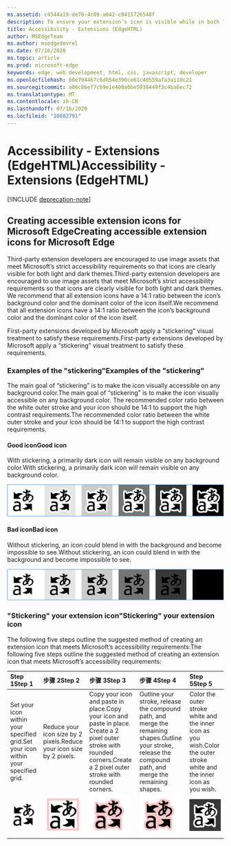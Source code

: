 ```yaml
---
ms.assetid: c4544a19-de78-4c69-a042-c0415726548f
description: To ensure your extension’s icon is visible while in both light and dark mode, follow the accessibility guide.
title: Accessibility - Extensions (EdgeHTML)
author: MSEdgeTeam
ms.author: msedgedevrel
ms.date: 07/16/2020
ms.topic: article
ms.prod: microsoft-edge
keywords: edge, web development, html, css, javascript, developer
ms.openlocfilehash: 60e794467c6d054e390ce61c40559afa3a110c21
ms.sourcegitcommit: a06c86ef7c69e1e400a0be5938449f3c4ba6ec72
ms.translationtype: MT
ms.contentlocale: zh-CN
ms.lasthandoff: 07/16/2020
ms.locfileid: "10882791"
---
```

# <span data-ttu-id="bb95c-104">Accessibility - Extensions (EdgeHTML)</span><span class="sxs-lookup"><span data-stu-id="bb95c-104">Accessibility - Extensions (EdgeHTML)</span></span>  

[!INCLUDE [deprecation-note](../includes/deprecation-note.md)]  

## <span data-ttu-id="bb95c-105">Creating accessible extension icons for Microsoft Edge</span><span class="sxs-lookup"><span data-stu-id="bb95c-105">Creating accessible extension icons for Microsoft Edge</span></span>

<span data-ttu-id="bb95c-106">Third-party extension developers are encouraged to use image assets that meet Microsoft’s strict accessibility requirements so that icons are clearly visible for both light and dark themes.</span><span class="sxs-lookup"><span data-stu-id="bb95c-106">Third-party extension developers are encouraged to use image assets that meet Microsoft’s strict accessibility requirements so that icons are clearly visible for both light and dark themes.</span></span> <span data-ttu-id="bb95c-107">We recommend that all extension icons have a 14:1 ratio between the icon’s background color and the dominant color of the icon itself.</span><span class="sxs-lookup"><span data-stu-id="bb95c-107">We recommend that all extension icons have a 14:1 ratio between the icon’s background color and the dominant color of the icon itself.</span></span>


<span data-ttu-id="bb95c-108">First-party extensions developed by Microsoft apply a “stickering” visual treatment to satisfy these requirements.</span><span class="sxs-lookup"><span data-stu-id="bb95c-108">First-party extensions developed by Microsoft apply a “stickering” visual treatment to satisfy these requirements.</span></span>

### <span data-ttu-id="bb95c-109">Examples of the "stickering"</span><span class="sxs-lookup"><span data-stu-id="bb95c-109">Examples of the "stickering"</span></span>

<span data-ttu-id="bb95c-110">The main goal of “stickering” is to make the icon visually accessible on any background color.</span><span class="sxs-lookup"><span data-stu-id="bb95c-110">The main goal of “stickering” is to make the icon visually accessible on any background color.</span></span> <span data-ttu-id="bb95c-111">The recommended color ratio between the white outer stroke and your icon should be 14:1 to support the high contrast requirements.</span><span class="sxs-lookup"><span data-stu-id="bb95c-111">The recommended color ratio between the white outer stroke and your icon should be 14:1 to support the high contrast requirements.</span></span>

#### <span data-ttu-id="bb95c-112">Good icon</span><span class="sxs-lookup"><span data-stu-id="bb95c-112">Good icon</span></span>
<span data-ttu-id="bb95c-113">With stickering, a primarily dark icon will remain visible on any background color.</span><span class="sxs-lookup"><span data-stu-id="bb95c-113">With stickering, a primarily dark icon will remain visible on any background color.</span></span>


![image of icon being visible on any background color](./../media/accessibility-light-to-dark-good.png)

#### <span data-ttu-id="bb95c-115">Bad icon</span><span class="sxs-lookup"><span data-stu-id="bb95c-115">Bad icon</span></span>
<span data-ttu-id="bb95c-116">Without stickering, an icon could blend in with the background and become impossible to see.</span><span class="sxs-lookup"><span data-stu-id="bb95c-116">Without stickering, an icon could blend in with the background and become impossible to see.</span></span>


![image of icon blending into black background](./../media/accessibility-light-to-dark-bad.png)

### <span data-ttu-id="bb95c-118">"Stickering" your extension icon</span><span class="sxs-lookup"><span data-stu-id="bb95c-118">"Stickering" your extension icon</span></span>

<span data-ttu-id="bb95c-119">The following five steps outline the suggested method of creating an extension icon that meets Microsoft’s accessibility requirements:</span><span class="sxs-lookup"><span data-stu-id="bb95c-119">The following five steps outline the suggested method of creating an extension icon that meets Microsoft’s accessibility requirements:</span></span>


| <span data-ttu-id="bb95c-120">Step 1</span><span class="sxs-lookup"><span data-stu-id="bb95c-120">Step 1</span></span>                                       | <span data-ttu-id="bb95c-121">步骤 2</span><span class="sxs-lookup"><span data-stu-id="bb95c-121">Step 2</span></span>                                       | <span data-ttu-id="bb95c-122">步骤 3</span><span class="sxs-lookup"><span data-stu-id="bb95c-122">Step 3</span></span>                                                                                 | <span data-ttu-id="bb95c-123">步骤 4</span><span class="sxs-lookup"><span data-stu-id="bb95c-123">Step 4</span></span>                                                                          | <span data-ttu-id="bb95c-124">Step 5</span><span class="sxs-lookup"><span data-stu-id="bb95c-124">Step 5</span></span>                                                       |
|:---------------------------------------------|:---------------------------------------------|:---------------------------------------------------------------------------------------|:--------------------------------------------------------------------------------|:-------------------------------------------------------------|
| <span data-ttu-id="bb95c-125">Set your icon within your specified grid.</span><span class="sxs-lookup"><span data-stu-id="bb95c-125">Set your icon within your specified grid.</span></span>    | <span data-ttu-id="bb95c-126">Reduce your icon size by 2 pixels.</span><span class="sxs-lookup"><span data-stu-id="bb95c-126">Reduce your icon size by 2 pixels.</span></span>           | <span data-ttu-id="bb95c-127">Copy your icon and paste in place.</span><span class="sxs-lookup"><span data-stu-id="bb95c-127">Copy your icon and paste in place.</span></span> <span data-ttu-id="bb95c-128">Create a 2 pixel outer stroke with rounded corners.</span><span class="sxs-lookup"><span data-stu-id="bb95c-128">Create a 2 pixel outer stroke with rounded corners.</span></span> | <span data-ttu-id="bb95c-129">Outline your stroke, release the compound path, and merge the remaining shapes.</span><span class="sxs-lookup"><span data-stu-id="bb95c-129">Outline your stroke, release the compound path, and merge the remaining shapes.</span></span> | <span data-ttu-id="bb95c-130">Color the outer stroke white and the inner icon as you wish.</span><span class="sxs-lookup"><span data-stu-id="bb95c-130">Color the outer stroke white and the inner icon as you wish.</span></span> |
| ![step1](./../media/accessibility-step1.png) | ![step2](./../media/accessibility-step2.png) | ![step3](./../media/accessibility-step3.png)                                           | ![step4](./../media/accessibility-step4.png)                                    | ![step5](./../media/accessibility-step5.png)                 |

